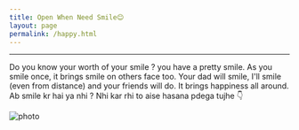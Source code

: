 ```yaml
---
title: Open When Need Smile😊
layout: page
permalink: /happy.html
---
```

<hr />


Do you know your worth of your smile ? you have a pretty smile. As you smile once, it brings smile on others face too. Your dad will smile,  I'll smile (even from distance) and your friends will do. It brings happiness all around. Ab smile kr hai ya nhi ? Nhi kar rhi to aise hasana pdega tujhe 👇

![photo](../uploads/user/smile1.jpg)




